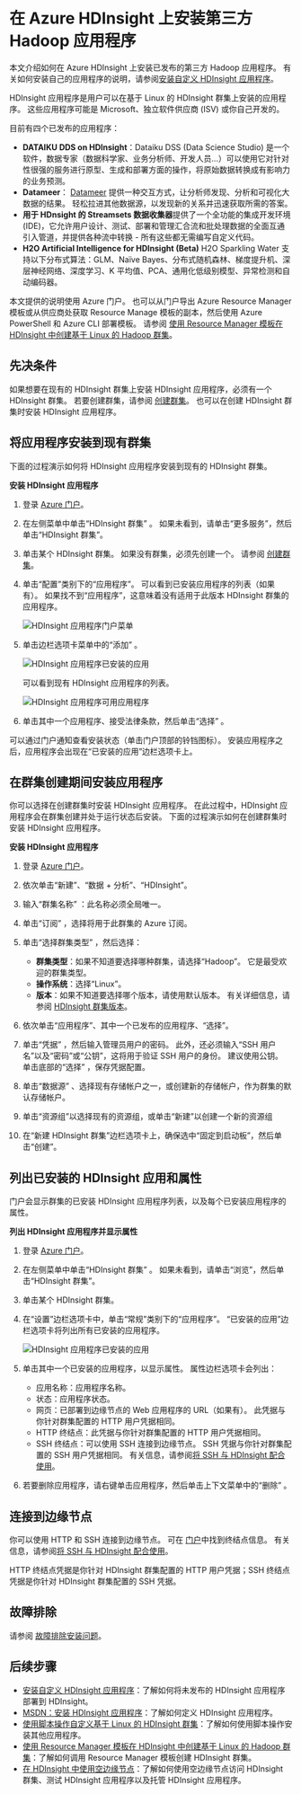 <properties
    pageTitle="在 Azure HDInsight 上安装第三方 Hadoop 应用程序 | Azure"
    description="了解如何在 Azure HDInsight 上安装第三方 Hadoop 应用程序。"
    services="hdinsight"
    documentationcenter=""
    author="mumian"
    manager="jhubbard"
    editor="cgronlun"
    tags="azure-portal" />
<tags
    ms.assetid="eaf5904d-41e2-4a5f-8bec-9dde069039c2"
    ms.service="hdinsight"
    ms.custom="hdinsightactive"
    ms.devlang="na"
    ms.topic="article"
    ms.tgt_pltfrm="na"
    ms.workload="big-data"
    ms.date="04/25/2017"
    wacn.date="06/05/2017"
    ms.author="v-dazen"
    ms.translationtype="Human Translation"
    ms.sourcegitcommit="08618ee31568db24eba7a7d9a5fc3b079cf34577"
    ms.openlocfilehash="1da712c011d557c910aa69a16e13868f52a1d00a"
    ms.contentlocale="zh-cn"
    ms.lasthandoff="05/26/2017" />

# <a name="install-third-party-hadoop-applications-on-azure-hdinsight"></a>在 Azure HDInsight 上安装第三方 Hadoop 应用程序

本文介绍如何在 Azure HDInsight 上安装已发布的第三方 Hadoop 应用程序。 有关如何安装自己的应用程序的说明，请参阅[安装自定义 HDInsight 应用程序](/documentation/articles/hdinsight-apps-install-custom-applications/)。

HDInsight 应用程序是用户可以在基于 Linux 的 HDInsight 群集上安装的应用程序。 这些应用程序可能是 Microsoft、独立软件供应商 (ISV) 或你自己开发的。  

目前有四个已发布的应用程序：

* **DATAIKU DDS on HDInsight**：Dataiku DSS (Data Science Studio) 是一个软件，数据专家（数据科学家、业务分析师、开发人员...）可以使用它对针对性很强的服务进行原型、生成和部署方面的操作，将原始数据转换成有影响力的业务预测。
* **Datameer**： [Datameer](http://www.datameer.com/documentation/display/DAS50/Home?ls=Partners&lsd=Microsoft&c=Partners&cd=Microsoft) 提供一种交互方式，让分析师发现、分析和可视化大数据的结果。 轻松拉进其他数据源，以发现新的关系并迅速获取所需的答案。
* **用于 HDnsight 的 Streamsets 数据收集器**提供了一个全功能的集成开发环境 (IDE)，它允许用户设计、测试、部署和管理汇合流和批处理数据的全面互通引入管道，并提供各种流中转换 - 所有这些都无需编写自定义代码。 
* **H2O Artificial Intelligence for HDInsight (Beta)** H2O Sparkling Water 支持以下分布式算法：GLM、Naïve Bayes、分布式随机森林、梯度提升机、深层神经网络、深度学习、K 平均值、PCA、通用化低级别模型、异常检测和自动编码器。

本文提供的说明使用 Azure 门户。 也可以从门户导出 Azure Resource Manager 模板或从供应商处获取 Resource Manage 模板的副本，然后使用 Azure PowerShell 和 Azure CLI 部署模板。  请参阅 [使用 Resource Manager 模板在 HDInsight 中创建基于 Linux 的 Hadoop 群集](/documentation/articles/hdinsight-hadoop-create-linux-clusters-arm-templates/)。

## <a name="prerequisites"></a>先决条件
如果想要在现有的 HDInsight 群集上安装 HDInsight 应用程序，必须有一个 HDInsight 群集。 若要创建群集，请参阅 [创建群集](/documentation/articles/hdinsight-hadoop-linux-tutorial-get-started/#create-cluster)。 也可以在创建 HDInsight 群集时安装 HDInsight 应用程序。

## <a name="install-applications-to-existing-clusters"></a>将应用程序安装到现有群集
下面的过程演示如何将 HDInsight 应用程序安装到现有的 HDInsight 群集。

**安装 HDInsight 应用程序**

1. 登录 [Azure 门户](https://portal.azure.cn)。
2. 在左侧菜单中单击“HDInsight 群集”  。  如果未看到，请单击“更多服务”，然后单击“HDInsight 群集”。
3. 单击某个 HDInsight 群集。  如果没有群集，必须先创建一个。  请参阅 [创建群集](/documentation/articles/hdinsight-hadoop-linux-tutorial-get-started/#create-cluster)。
4. 单击“配置”类别下的“应用程序”。 可以看到已安装应用程序的列表（如果有）。 如果找不到“应用程序”，这意味着没有适用于此版本 HDInsight 群集的应用程序。

    ![HDInsight 应用程序门户菜单](./media/hdinsight-apps-install-applications/hdinsight-apps-portal-menu.png)
5. 单击边栏选项卡菜单中的“添加”  。 

    ![HDInsight 应用程序已安装的应用](./media/hdinsight-apps-install-applications/hdinsight-apps-installed-apps.png)

    可以看到现有 HDInsight 应用程序的列表。

    ![HDInsight 应用程序可用应用程序](./media/hdinsight-apps-install-applications/hdinsight-apps-list.png)
6. 单击其中一个应用程序、接受法律条款，然后单击“选择” 。

可以通过门户通知查看安装状态（单击门户顶部的铃铛图标）。 安装应用程序之后，应用程序会出现在“已安装的应用”边栏选项卡上。

## <a name="install-applications-during-cluster-creation"></a>在群集创建期间安装应用程序
你可以选择在创建群集时安装 HDInsight 应用程序。 在此过程中，HDInsight 应用程序会在群集创建并处于运行状态后安装。 下面的过程演示如何在创建群集时安装 HDInsight 应用程序。

**安装 HDInsight 应用程序**

1. 登录 [Azure 门户](https://portal.azure.cn)。
2. 依次单击“新建”、“数据 + 分析”、“HDInsight”。
3. 输入“群集名称” ：此名称必须全局唯一。
4. 单击“订阅”  ，选择将用于此群集的 Azure 订阅。
5. 单击“选择群集类型” ，然后选择：

    * **群集类型**：如果不知道要选择哪种群集，请选择“Hadoop”。 它是最受欢迎的群集类型。
    * **操作系统**：选择“Linux”。
    * **版本**：如果不知道要选择哪个版本，请使用默认版本。 有关详细信息，请参阅 [HDInsight 群集版本](/documentation/articles/hdinsight-component-versioning/)。
6. 依次单击“应用程序”、其中一个已发布的应用程序、“选择”。
7. 单击“凭据”  ，然后输入管理员用户的密码。 此外，还必须输入“SSH 用户名”以及“密码”或“公钥”，这将用于验证 SSH 用户的身份。 建议使用公钥。 单击底部的“选择”  ，保存凭据配置。
8. 单击“数据源” 、选择现有存储帐户之一，或创建新的存储帐户，作为群集的默认存储帐户。
9. 单击“资源组”以选择现有的资源组，或单击“新建”以创建一个新的资源组
10. 在“新建 HDInsight 群集”边栏选项卡上，确保选中“固定到启动板”，然后单击“创建”。 

## <a name="list-installed-hdinsight-apps-and-properties"></a>列出已安装的 HDInsight 应用和属性
门户会显示群集的已安装 HDInsight 应用程序列表，以及每个已安装应用程序的属性。

**列出 HDInsight 应用程序并显示属性**

1. 登录 [Azure 门户](https://portal.azure.cn)。
2. 在左侧菜单中单击“HDInsight 群集”  。  如果未看到，请单击“浏览”，然后单击“HDInsight 群集”。
3. 单击某个 HDInsight 群集。
4. 在“设置”边栏选项卡中，单击“常规”类别下的“应用程序”。 “已安装的应用”边栏选项卡将列出所有已安装的应用程序。 

    ![HDInsight 应用程序已安装的应用](./media/hdinsight-apps-install-applications/hdinsight-apps-installed-apps-with-apps.png)
5. 单击其中一个已安装的应用程序，以显示属性。 属性边栏选项卡会列出：

    * 应用名称：应用程序名称。
    * 状态：应用程序状态。 
    * 网页：已部署到边缘节点的 Web 应用程序的 URL（如果有）。 此凭据与你针对群集配置的 HTTP 用户凭据相同。
    * HTTP 终结点：此凭据与你针对群集配置的 HTTP 用户凭据相同。 
    * SSH 终结点：可以使用 SSH 连接到边缘节点。 SSH 凭据与你针对群集配置的 SSH 用户凭据相同。 有关信息，请参阅[将 SSH 与 HDInsight 配合使用](/documentation/articles/hdinsight-hadoop-linux-use-ssh-unix/)。
6. 若要删除应用程序，请右键单击应用程序，然后单击上下文菜单中的“删除”  。

## <a name="connect-to-the-edge-node"></a>连接到边缘节点
你可以使用 HTTP 和 SSH 连接到边缘节点。 可在 [门户](#list-installed-hdinsight-apps-and-properties)中找到终结点信息。 有关信息，请参阅[将 SSH 与 HDInsight 配合使用](/documentation/articles/hdinsight-hadoop-linux-use-ssh-unix/)。

HTTP 终结点凭据是你针对 HDInsight 群集配置的 HTTP 用户凭据；SSH 终结点凭据是你针对 HDInsight 群集配置的 SSH 凭据。

## <a name="troubleshoot"></a>故障排除
请参阅 [故障排除安装问题](/documentation/articles/hdinsight-apps-install-custom-applications/#troubleshoot-the-installation)。

## <a name="next-steps"></a>后续步骤
* [安装自定义 HDInsight 应用程序](/documentation/articles/hdinsight-apps-install-custom-applications/)：了解如何将未发布的 HDInsight 应用程序部署到 HDInsight。
* [MSDN：安装 HDInsight 应用程序](https://msdn.microsoft.com/zh-cn/library/mt706515.aspx)：了解如何定义 HDInsight 应用程序。
* [使用脚本操作自定义基于 Linux 的 HDInsight 群集](/documentation/articles/hdinsight-hadoop-customize-cluster-linux/)：了解如何使用脚本操作安装其他应用程序。
* [使用 Resource Manager 模板在 HDInsight 中创建基于 Linux 的 Hadoop 群集](/documentation/articles/hdinsight-hadoop-create-linux-clusters-arm-templates/)：了解如何调用 Resource Manager 模板创建 HDInsight 群集。
* [在 HDInsight 中使用空边缘节点](/documentation/articles/hdinsight-apps-use-edge-node/)：了解如何使用空边缘节点访问 HDInsight 群集、测试 HDInsight 应用程序以及托管 HDInsight 应用程序。

<!--Update_Description: wording update-->